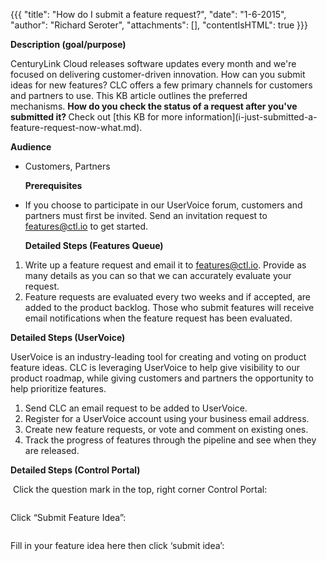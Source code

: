 {{{
  "title": "How do I submit a feature request?",
  "date": "1-6-2015",
  "author": "Richard Seroter",
  "attachments": [],
  "contentIsHTML": true
}}}

<p><strong>Description (goal/purpose)</strong>
</p>
<p>CenturyLink Cloud releases software updates every month and we're focused on delivering customer-driven innovation. How can you submit ideas for new features? CLC offers a few primary channels for customers and partners to use. This KB article outlines
  the preferred mechanisms.&nbsp;<strong>How do you check the status of a request after you've submitted it?&nbsp;</strong>Check out [this KB for more information](i-just-submitted-a-feature-request-now-what.md).</p>
<p><strong>Audience</strong>
</p>
<ul>
  <li>
    <p>Customers, Partners</p>
    <p><strong>Prerequisites</strong>
    </p>
  </li>
</ul>
<ul>
  <li>
    <p>If you choose to participate in our UserVoice forum, customers and partners must first be invited. Send an invitation request to <a href="mailto:features@ctl.io">features@ctl.io</a> to get started.</p>
    <p><strong>Detailed Steps (Features Queue)</strong>
    </p>
  </li>
</ul>
<ol>
  <li>Write up a feature request and email it to <a href="mailto:features@ctl.io">features@ctl.io</a>. Provide as many details as you can so that we can accurately evaluate your request.</li>
  <li>Feature requests are evaluated every two weeks and if accepted, are added to the product backlog. Those who submit features will receive email notifications when the feature request has been evaluated.</li>
</ol>
<p><strong>Detailed Steps (UserVoice)</strong>
</p>
<p>UserVoice is an industry-leading tool for creating and voting on product feature ideas. CLC is leveraging UserVoice to help give visibility to our product roadmap, while giving customers and partners the opportunity to help prioritize features.</p>
<ol>
  <li>Send CLC an email request to be added to UserVoice.</li>
  <li>Register for a UserVoice account using your business email address.</li>
  <li>Create new feature requests, or vote and comment on existing ones.</li>
  <li>Track the progress of features through the pipeline and see when they are released.</li>
</ol>
<p><strong>Detailed Steps (Control Portal)</strong>
</p>
<p>&nbsp;Click the question mark in the top, right corner Control Portal:</p>
<p><img alt />
</p>
<p>Click “Submit Feature Idea”:</p>
<p><img alt />
</p>
<p>Fill in your feature idea here then click ‘submit idea’:</p>
<p>&nbsp;<img alt />
</p>
